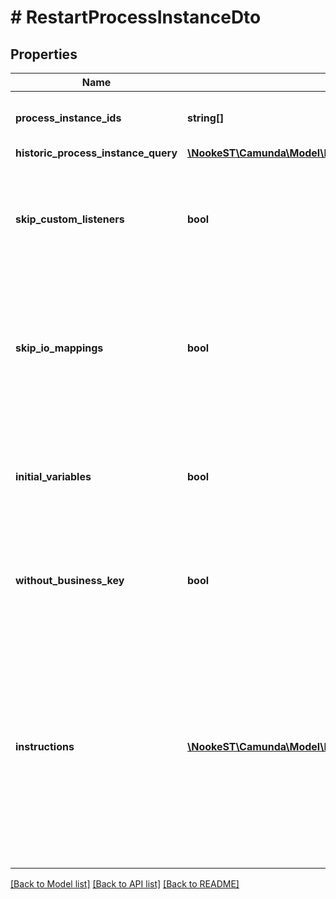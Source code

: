 # # RestartProcessInstanceDto

## Properties

Name | Type | Description | Notes
------------ | ------------- | ------------- | -------------
**process_instance_ids** | **string[]** | A list of process instance ids to restart. | [optional]
**historic_process_instance_query** | [**\NookeST\Camunda\Model\HistoricProcessInstanceQueryDto**](HistoricProcessInstanceQueryDto.md) |  | [optional]
**skip_custom_listeners** | **bool** | Skip execution listener invocation for activities that are started as part of this request. | [optional]
**skip_io_mappings** | **bool** | Skip execution of [input/output variable mappings](https://docs.camunda.org/manual/7.15/user-guide/process-engine/variables/#input-output-variable-mapping) for activities that are started as part of this request. | [optional]
**initial_variables** | **bool** | Set the initial set of variables during restart. By default, the last set of variables is used. | [optional]
**without_business_key** | **bool** | Do not take over the business key of the historic process instance. | [optional]
**instructions** | [**\NookeST\Camunda\Model\RestartProcessInstanceModificationInstructionDto[]**](RestartProcessInstanceModificationInstructionDto.md) | **Optional**. A JSON array of instructions that specify which activities to start the process instance at. If this property is omitted, the process instance starts at its default blank start event. | [optional]

[[Back to Model list]](../../README.md#models) [[Back to API list]](../../README.md#endpoints) [[Back to README]](../../README.md)
